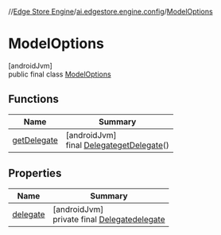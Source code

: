 //[Edge Store Engine](../../../index.md)/[ai.edgestore.engine.config](../index.md)/[ModelOptions](index.md)

# ModelOptions

[androidJvm]\
public final class [ModelOptions](index.md)

## Functions

| Name | Summary |
|---|---|
| [getDelegate](get-delegate.md) | [androidJvm]<br>final [Delegate](../-delegate/index.md)[getDelegate](get-delegate.md)() |

## Properties

| Name | Summary |
|---|---|
| [delegate](index.md#-1320530353%2FProperties%2F-89531115) | [androidJvm]<br>private final [Delegate](../-delegate/index.md)[delegate](index.md#-1320530353%2FProperties%2F-89531115) |
